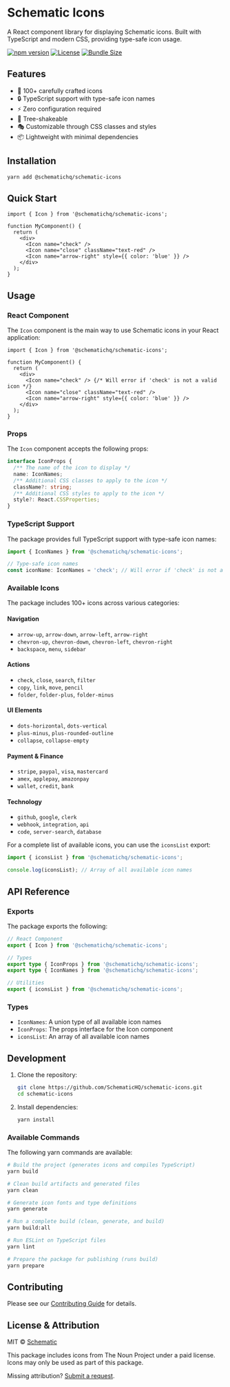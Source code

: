 # Schematic Icons

A React component library for displaying Schematic icons. Built with TypeScript and modern CSS, providing type-safe icon usage.

[![npm version](https://img.shields.io/npm/v/@schematichq/schematic-icons.svg)](https://www.npmjs.com/package/@schematichq/schematic-icons)
[![License](https://img.shields.io/npm/l/@schematichq/schematic-icons.svg)](https://github.com/SchematicHQ/schematic-icons/blob/main/LICENSE)
[![Bundle Size](https://img.shields.io/bundlephobia/minzip/@schematichq/schematic-icons)](https://bundlephobia.com/package/@schematichq/schematic-icons)

## Features

- 🎨 100+ carefully crafted icons
- 🔒 TypeScript support with type-safe icon names
- ⚡️ Zero configuration required
- 🎯 Tree-shakeable
- 🎭 Customizable through CSS classes and styles
- 📦 Lightweight with minimal dependencies

## Installation

```bash
yarn add @schematichq/schematic-icons
```

## Quick Start

```tsx
import { Icon } from '@schematichq/schematic-icons';

function MyComponent() {
  return (
    <div>
      <Icon name="check" />
      <Icon name="close" className="text-red" />
      <Icon name="arrow-right" style={{ color: 'blue' }} />
    </div>
  );
}
```

## Usage

### React Component

The `Icon` component is the main way to use Schematic icons in your React application:

```tsx
import { Icon } from '@schematichq/schematic-icons';

function MyComponent() {
  return (
    <div>
      <Icon name="check" /> {/* Will error if 'check' is not a valid icon */}
      <Icon name="close" className="text-red" />
      <Icon name="arrow-right" style={{ color: 'blue' }} />
    </div>
  );
}
```

### Props

The `Icon` component accepts the following props:

```typescript
interface IconProps {
  /** The name of the icon to display */
  name: IconNames;
  /** Additional CSS classes to apply to the icon */
  className?: string;
  /** Additional CSS styles to apply to the icon */
  style?: React.CSSProperties;
}
```

### TypeScript Support

The package provides full TypeScript support with type-safe icon names:

```typescript
import { IconNames } from '@schematichq/schematic-icons';

// Type-safe icon names
const iconName: IconNames = 'check'; // Will error if 'check' is not a valid icon
```

### Available Icons

The package includes 100+ icons across various categories:

#### Navigation
- `arrow-up`, `arrow-down`, `arrow-left`, `arrow-right`
- `chevron-up`, `chevron-down`, `chevron-left`, `chevron-right`
- `backspace`, `menu`, `sidebar`

#### Actions
- `check`, `close`, `search`, `filter`
- `copy`, `link`, `move`, `pencil`
- `folder`, `folder-plus`, `folder-minus`

#### UI Elements
- `dots-horizontal`, `dots-vertical`
- `plus-minus`, `plus-rounded-outline`
- `collapse`, `collapse-empty`

#### Payment & Finance
- `stripe`, `paypal`, `visa`, `mastercard`
- `amex`, `applepay`, `amazonpay`
- `wallet`, `credit`, `bank`

#### Technology
- `github`, `google`, `clerk`
- `webhook`, `integration`, `api`
- `code`, `server-search`, `database`

For a complete list of available icons, you can use the `iconsList` export:

```typescript
import { iconsList } from '@schematichq/schematic-icons';

console.log(iconsList); // Array of all available icon names
```

## API Reference

### Exports

The package exports the following:

```typescript
// React Component
export { Icon } from '@schematichq/schematic-icons';

// Types
export type { IconProps } from '@schematichq/schematic-icons';
export type { IconNames } from '@schematichq/schematic-icons';

// Utilities
export { iconsList } from '@schematichq/schematic-icons';
```

### Types

- `IconNames`: A union type of all available icon names
- `IconProps`: The props interface for the Icon component
- `iconsList`: An array of all available icon names

## Development

1. Clone the repository:
   ```bash
   git clone https://github.com/SchematicHQ/schematic-icons.git
   cd schematic-icons
   ```

2. Install dependencies:
   ```bash
   yarn install
   ```

### Available Commands

The following yarn commands are available:

```bash
# Build the project (generates icons and compiles TypeScript)
yarn build

# Clean build artifacts and generated files
yarn clean

# Generate icon fonts and type definitions
yarn generate

# Run a complete build (clean, generate, and build)
yarn build:all

# Run ESLint on TypeScript files
yarn lint

# Prepare the package for publishing (runs build)
yarn prepare
```

## Contributing

Please see our [Contributing Guide](CONTRIBUTING.md) for details.

## License & Attribution

MIT © [Schematic](https://github.com/SchematicHQ)

This package includes icons from The Noun Project under a paid license. Icons may only be used as part of this package.

Missing attribution? [Submit a request](https://github.com/SchematicHQ/schematic-icons/issues/new?template=attribution_request.md).
